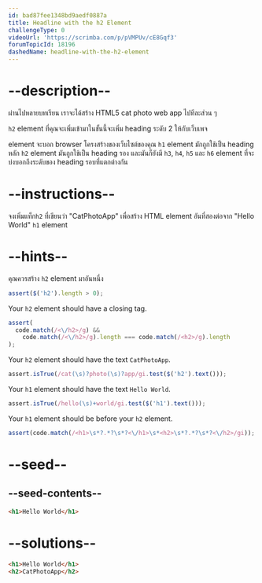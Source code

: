 ```yaml
---
id: bad87fee1348bd9aedf0887a
title: Headline with the h2 Element
challengeType: 0
videoUrl: 'https://scrimba.com/p/pVMPUv/cE8Gqf3'
forumTopicId: 18196
dashedName: headline-with-the-h2-element
---
```


# --description--

ผ่านไปหลายบทเรียน เราจะได้สร้าง HTML5 cat photo web app ไปทีละส่วน ๆ

`h2` element ที่คุณจะเพิ่มเข้ามาในขั้นนี้จะเพิ่ม heading ระดับ 2 ให้กับเว็บเพจ 

element จะบอก browser โครงสร้างของเว็บไซต์ของคุณ
`h1` element มักถูกใช้เป็น heading หลัก
`h2` element มันถูกใช้เป็น heading รอง
และมันก็ยังมี `h3`, `h4`, `h5` และ `h6` element ที่จะบ่งบอกถึงระดับของ heading รอบที่แตกต่างกัน

# --instructions--

จงเพิ่มแท็ก`h2` ที่เขียนว่า "CatPhotoApp" เพื่อสร้าง HTML element อันที่สองต่อจาก "Hello World" `h1` element

# --hints--

คุณควรสร้าง `h2` element มาอันหนึ่ง

```js
assert($('h2').length > 0);
```

Your `h2` element should have a closing tag.

```js
assert(
  code.match(/<\/h2>/g) &&
    code.match(/<\/h2>/g).length === code.match(/<h2>/g).length
);
```

Your `h2` element should have the text `CatPhotoApp`.

```js
assert.isTrue(/cat(\s)?photo(\s)?app/gi.test($('h2').text()));
```

Your `h1` element should have the text `Hello World`.

```js
assert.isTrue(/hello(\s)+world/gi.test($('h1').text()));
```

Your `h1` element should be before your `h2` element.

```js
assert(code.match(/<h1>\s*?.*?\s*?<\/h1>\s*<h2>\s*?.*?\s*?<\/h2>/gi));
```

# --seed--

## --seed-contents--

```html
<h1>Hello World</h1>
```

# --solutions--

```html
<h1>Hello World</h1>
<h2>CatPhotoApp</h2>
```
